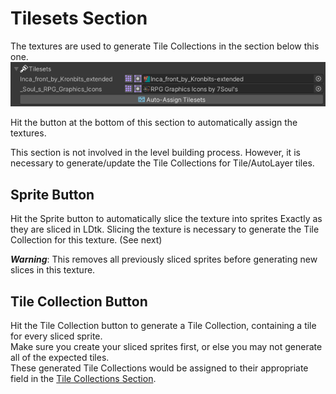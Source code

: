 # Tilesets Section
The textures are used to generate Tile Collections in the section below this one.  
![Section](../../images/unity/inspector/Tilesets.png)

Hit the button at the bottom of this section to automatically assign the textures.

This section is not involved in the level building process. However, it is necessary to generate/update the Tile Collections for Tile/AutoLayer tiles.


## Sprite Button
Hit the Sprite button to automatically slice the texture into sprites Exactly as they are sliced in LDtk.
Slicing the texture is necessary to generate the Tile Collection for this texture. (See next)

_**Warning**_: This removes all previously sliced sprites before generating new slices in this texture.


## Tile Collection Button

Hit the Tile Collection button to generate a Tile Collection, containing a tile for every sliced sprite.  
Make sure you create your sliced sprites first, or else you may not generate all of the expected tiles.  
These generated Tile Collections would be assigned to their appropriate field in the [Tile Collections Section](TileCollections.md).  


